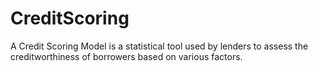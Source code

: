 # CreditScoring
A Credit Scoring Model is a statistical tool used by lenders to assess the creditworthiness of borrowers based on various factors.
